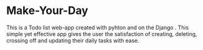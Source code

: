# Make-Your-Day
This is a Todo list web-app created with pyhton and on the Django .
This simple yet effective app gives the user the satisfaction of creating, deleting, crossing off and updating their daily tasks with ease.
